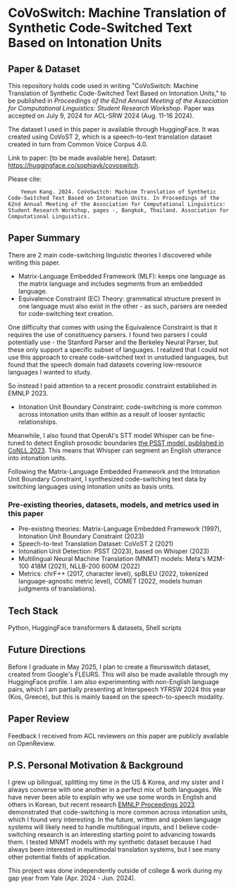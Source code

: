# CoVoSwitch: Machine Translation of Synthetic Code-Switched Text Based on Intonation Units

## Paper & Dataset
This repository holds code used in writing "CoVoSwitch: Machine Translation of Synthetic Code-Switched Text Based on Intonation Units," to be published in *Proceedings of the 62nd Annual Meeting of the Association for Computational Linguistics: Student Research Workshop*. Paper was accepted on July 9, 2024 for ACL-SRW 2024 (Aug. 11-16 2024).

The dataset I used in this paper is available through HuggingFace. It was created using CoVoST 2, which is a speech-to-text translation dataset created in turn from Common Voice Corpus 4.0. 

Link to paper: [to be made available here].
Dataset: https://huggingface.co/sophiayk/covoswitch.

Please cite:
```
    Yeeun Kang. 2024. CoVoSwitch: Machine Translation of Synthetic Code-Switched Text Based on Intonation Units. In Proceedings of the 62nd Annual Meeting of the Association for Computational Linguistics: Student Research Workshop, pages -, Bangkok, Thailand. Association for Computational Linguistics. 
```

## Paper Summary
There are 2 main code-switching linguistic theories I discovered while writing this paper. 
- Matrix-Language Embedded Framework (MLF): keeps one language as the matrix language and includes segments from an embedded language. 
- Equivalence Constraint (EC) Theory: grammatical structure present in one language must also exist in the other - as such, parsers are needed for code-switching text creation.

One difficulty that comes with using the Equivalence Constraint is that it requires the use of constituency parsers. I found two parsers I could potentially use - the Stanford Parser and the Berkeley Neural Parser, but these only support a specific subset of languages. I realized that I could not use this approach to create code-switched text in unstudied languages, but found that the speech domain had datasets covering low-resource languages I wanted to study.

So instead I paid attention to a recent prosodic constraint established in EMNLP 2023. 
- Intonation Unit Boundary Constraint: code-switching is more common across intonation units than within as a result of looser syntactic relationships.

Meanwhile, I also found that OpenAI's STT model Whisper can be fine-tuned to detect English prosodic boundaries [the PSST model, published in CoNLL 2023](https://aclanthology.org/2023.conll-1.31/). This means that Whisper can segment an English utterance into intonation units. 

Following the Matrix-Language Embedded Framework and the Intonation Unit Boundary Constraint, I synthesized code-switching text data by switching languages using intonation units as basis units.

### Pre-existing theories, datasets, models, and metrics used in this paper
- Pre-existing theories: Matrix-Language Embedded Framework (1997), Intonation Unit Boundary Constraint (2023)
- Speech-to-text Translation Dataset: CoVoST 2 (2021)
- Intonation Unit Detection: PSST (2023), based on Whisper (2023)
- Multilingual Neural Machine Translation (MNMT) models: Meta's M2M-100 418M (2021), NLLB-200 600M (2022)
- Metrics: chrF++ (2017, character level), spBLEU (2022, tokenized language-agnostic metric level), COMET (2022, models human judgments of translations).

## Tech Stack
Python, HuggingFace transformers & datasets, Shell scripts

## Future Directions
Before I graduate in May 2025, I plan to create a fleursswitch dataset, created from Google's FLEURS. This will also be made available through my HuggingFace profile. I am also experimenting with non-English language pairs, which I am partially presenting at Interspeech YFRSW 2024 this year (Kos, Greece), but this is mainly based on the speech-to-speech modality.

## Paper Review
Feedback I received from ACL reviewers on this paper are publicly available on OpenReview.

## P.S. Personal Motivation & Background
I grew up bilingual, splitting my time in the US & Korea, and my sister and I always converse with one another in a perfect mix of both languages. We have never been able to explain why we use some words in English and others in Korean, but recent research [EMNLP Proceedings 2023](https://aclanthology.org/2023.emnlp-main.1047/) demonstrated that code-switching is more common across intonation units, which I found very interesting. In the future, written and spoken language systems will likely need to handle multilingual inputs, and I believe code-switching research is an interesting starting point to advancing towards them. I tested MNMT models with my synthetic dataset because I had always been interested in multimodal translation systems, but I see many other potential fields of application.

This project was done independently outside of college & work during my gap year from Yale (Apr. 2024 - Jun. 2024).